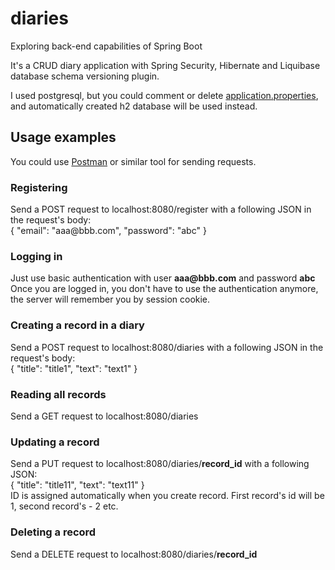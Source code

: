 # diaries
Exploring back-end capabilities of Spring Boot

It's a CRUD diary application with Spring Security, Hibernate and Liquibase database schema versioning plugin.

I used postgresql, but you could comment or delete [application.properties](https://github.com/lukaslt1993/diaries/blob/master/src/main/resources/application.properties), and automatically created h2 database will be used instead.

## Usage examples

You could use [Postman](https://www.postman.com/) or similar tool for sending requests.

### Registering
Send a POST request to localhost:8080/register with a following JSON in the request's body:\
{
  "email": "aaa<span>@bbb.com",
  "password": "abc"
}

### Logging in
Just use basic authentication with user __aaa<span>@bbb.com__ and password __abc__\
Once you are logged in, you don't have to use the authentication anymore, the server will remember you by session cookie.

### Creating a record in a diary
Send a POST request to localhost:8080/diaries with a following JSON in the request's body:\
{
  "title": "title1",
  "text": "text1"
}

### Reading all records
Send a GET request to localhost:8080/diaries

### Updating a record
Send a PUT request to localhost:8080/diaries/__record_id__ with a following JSON:\
{
  "title": "title11",
  "text": "text11"
}\
ID is assigned automatically when you create record. First record's id will be 1, second record's - 2 etc.

### Deleting a record
Send a DELETE request to localhost:8080/diaries/__record_id__

